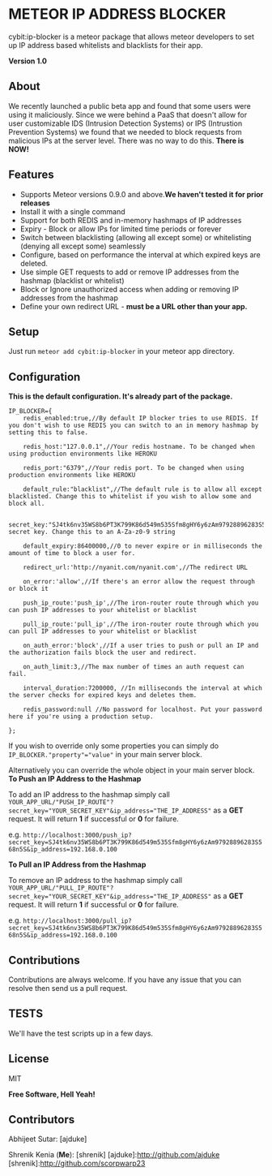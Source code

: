 METEOR IP ADDRESS BLOCKER
=========

cybit:ip-blocker is a meteor package that allows meteor developers to set up IP address based whitelists and blacklists for their app.

**Version 1.0**

About
------------
We recently launched a public beta app and found that some users were using it maliciously. Since we were behind a PaaS that doesn't allow for user customizable IDS (Intrusion Detection Systems) or IPS (Intrustion Prevention Systems) we found that we needed to block requests from malicious IPs at the server level. There was no way to do this. **There is NOW!**

Features
------------
  - Supports Meteor versions 0.9.0 and above.**We haven't tested it for prior releases**
  - Install it with a single command
  - Support for both REDIS and in-memory hashmaps of IP addresses
  - Expiry - Block or allow IPs for limited time periods or forever
  - Switch between blacklisting (allowing all except some) or whitelisting (denying all except some) seamlessly
  - Configure, based on performance the interval at which expired keys are deleted.
  - Use simple GET requests to add or remove IP addresses from the hashmap (blacklist or whitelist)
  - Block or Ignore unauthorized access when adding or removing IP addresses from the hashmap
  - Define your own redirect URL - **must be a URL other than your app.**

Setup
------------
Just run `meteor add cybit:ip-blocker` in your meteor app directory.

Configuration
------------
**This is the default configuration. It's already part of the package.**

```
IP_BLOCKER={
    redis_enabled:true,//By default IP blocker tries to use REDIS. If you don't wish to use REDIS you can switch to an in memory hashmap by setting this to false.
    
    redis_host:"127.0.0.1",//Your redis hostname. To be changed when using production environments like HEROKU
    
    redis_port:"6379",//Your redis port. To be changed when using production environments like HEROKU
    
    default_rule:"blacklist",//The default rule is to allow all except blacklisted. Change this to whitelist if you wish to allow some and block all.
    
    secret_key:"SJ4tk6nv35WS8b6PT3K799K86d549m535Sfm8gHY6y6zAm97928896283S568n5S",//The secret key. Change this to an A-Za-z0-9 string
    
    default_expiry:86400000,//0 to never expire or in milliseconds the amount of time to block a user for.
    
    redirect_url:'http://nyanit.com/nyanit.com',//The redirect URL
    
    on_error:'allow',//If there's an error allow the request through or block it
    
    push_ip_route:'push_ip',//The iron-router route through which you can push IP addresses to your whitelist or blacklist
    
    pull_ip_route:'pull_ip',//The iron-router route through which you can pull IP addresses to your whitelist or blacklist
    
    on_auth_error:'block',//If a user tries to push or pull an IP and the authorization fails block the user and redirect.
    
    on_auth_limit:3,//The max number of times an auth request can fail.
    
    interval_duration:7200000, //In milliseconds the interval at which the server checks for expired keys and deletes them.

    redis_password:null //No password for localhost. Put your password here if you're using a production setup.

};
```


If you wish to override only some properties you can simply do `IP_BLOCKER."property"="value"` in your main server block.

Alternatively you can override the whole object in your main server block.
**To Push an IP Address to the Hashmap**

To add an IP address to the hashmap simply call `YOUR_APP_URL/"PUSH_IP_ROUTE"?secret_key="YOUR_SECRET_KEY"&ip_address="THE_IP_ADDRESS"` as a **GET** request. It will return **1** if successful or **0** for failure.

e.g. `http://localhost:3000/push_ip?secret_key=SJ4tk6nv35WS8b6PT3K799K86d549m535Sfm8gHY6y6zAm97928896283S568n5S&ip_address=192.168.0.100`

**To Pull an IP Address from the Hashmap**

To remove an IP address to the hashmap simply call `YOUR_APP_URL/"PULL_IP_ROUTE"?secret_key="YOUR_SECRET_KEY"&ip_address="THE_IP_ADDRESS"` as a **GET** request. It will return **1** if successful or **0** for failure.

e.g. `http://localhost:3000/pull_ip?secret_key=SJ4tk6nv35WS8b6PT3K799K86d549m535Sfm8gHY6y6zAm97928896283S568n5S&ip_address=192.168.0.100`



Contributions
------------
Contributions are always welcome. If you have any issue that you can resolve then send us a pull request. 

TESTS
------------
We'll have the test scripts up in a few days. 

License
------------

MIT

**Free Software, Hell Yeah!**

Contributors
------------
Abhijeet Sutar: [ajduke]

Shrenik Kenia (**Me**): [shrenik] 
[ajduke]:http://github.com/ajduke
[shrenik]:http://github.com/scorpwarp23
